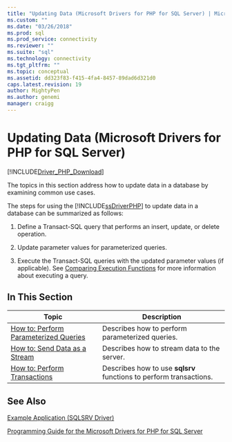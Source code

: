 ```yaml
---
title: "Updating Data (Microsoft Drivers for PHP for SQL Server) | Microsoft Docs"
ms.custom: ""
ms.date: "03/26/2018"
ms.prod: sql
ms.prod_service: connectivity
ms.reviewer: ""
ms.suite: "sql"
ms.technology: connectivity
ms.tgt_pltfrm: ""
ms.topic: conceptual
ms.assetid: dd323f83-f415-4fa4-8457-89dad6d321d0
caps.latest.revision: 19
author: MightyPen
ms.author: genemi
manager: craigg
---
```

# Updating Data (Microsoft Drivers for PHP for SQL Server)
[!INCLUDE[Driver_PHP_Download](../../includes/driver_php_download.md)]

The topics in this section address how to update data in a database by examining common use cases.  
  
The steps for using the [!INCLUDE[ssDriverPHP](../../includes/ssdriverphp_md.md)] to update data in a database can be summarized as follows:  
  
1.  Define a Transact-SQL query that performs an insert, update, or delete operation.  
  
2.  Update parameter values for parameterized queries.  
  
3.  Execute the Transact-SQL queries with the updated parameter values (if applicable). See [Comparing Execution Functions](../../connect/php/comparing-execution-functions.md) for more information about executing a query.  
  
## In This Section  
  
|Topic|Description|  
|---------|---------------|  
|[How to: Perform Parameterized Queries](../../connect/php/how-to-perform-parameterized-queries.md)|Describes how to perform parameterized queries.|  
|[How to: Send Data as a Stream](../../connect/php/how-to-send-data-as-a-stream.md)|Describes how to stream data to the server.|  
|[How to: Perform Transactions](../../connect/php/how-to-perform-transactions.md)|Describes how to use **sqlsrv** functions to perform transactions.|  
  
## See Also  
[Example Application &#40;SQLSRV Driver&#41;](../../connect/php/example-application-sqlsrv-driver.md)

[Programming Guide for the Microsoft Drivers for PHP for SQL Server](../../connect/php/programming-guide-for-php-sql-driver.md)
  

